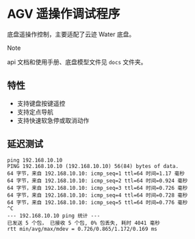 # AGV 遥操作调试程序

底盘遥操作控制，主要适配了云迹 Water 底盘。

> [!note]
> api 文档和使用手册、底盘模型文件见 `docs` 文件夹。

## 特性

- 支持键盘按键遥控
- 支持定点导航
- 支持快速软急停或取消动作

## 延迟测试

```
ping 192.168.10.10
PING 192.168.10.10 (192.168.10.10) 56(84) bytes of data.
64 字节，来自 192.168.10.10: icmp_seq=1 ttl=64 时间=1.17 毫秒
64 字节，来自 192.168.10.10: icmp_seq=2 ttl=64 时间=0.924 毫秒
64 字节，来自 192.168.10.10: icmp_seq=3 ttl=64 时间=0.726 毫秒
64 字节，来自 192.168.10.10: icmp_seq=4 ttl=64 时间=0.728 毫秒
64 字节，来自 192.168.10.10: icmp_seq=5 ttl=64 时间=0.776 毫秒
^C
--- 192.168.10.10 ping 统计 ---
已发送 5 个包， 已接收 5 个包, 0% 包丢失, 耗时 4041 毫秒
rtt min/avg/max/mdev = 0.726/0.865/1.172/0.169 ms
```
